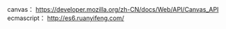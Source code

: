 canvas：
https://developer.mozilla.org/zh-CN/docs/Web/API/Canvas_API
ecmascript：
http://es6.ruanyifeng.com/
